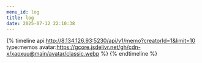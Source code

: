 ```yaml
---
menu_id: log
title: log
date: 2025-07-12 22:10:38
---
```


{% timeline api:http://8.134.126.93:5230/api/v1/memo?creatorId=1&limit=10 type:memos avatar:https://gcore.jsdelivr.net/gh/cdn-x/xaoxuu@main/avatar/classic.webp %}
{% endtimeline %}
